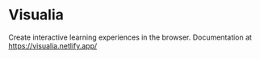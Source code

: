 # Visualia

Create interactive learning experiences in the browser.
Documentation at https://visualia.netlify.app/
